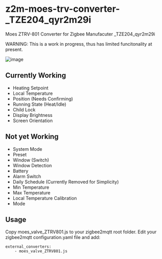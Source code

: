 # z2m-moes-trv-converter-_TZE204_qyr2m29i
Moes ZTRV-801 Converter for Zigbee Manufacuter _TZE204_qyr2m29i

WARNING: This is a work in progress, thus has limited funcitonality at present. 

![image](https://github.com/user-attachments/assets/952f3613-4806-4040-bf60-98d2595804c3)


## Currently Working
- Heating Setpoint
- Local Temperature
- Position (Needs Confirming)
- Running State (Heat/Idle)
- Child Lock
- Display Brightness
- Screen Orientation

## Not yet Working
- System Mode
- Preset
- Window (Switch)
- Window Detection
- Battery
- Alarm Switch
- Daily Schedule (Currently Removed for Simplicity)
- Min Temperature
- Max Temperature
- Local Temperature Calibration
- Mode

## Usage
Copy moes_valve_ZTRV801.js to your zigbee2mqtt root folder. Edit your zigbee2mqtt configuration.yaml file and add:
```
external_converters:
    - moes_valve_ZTRV801.js
```
